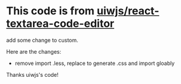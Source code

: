 # This code is from [uiwjs/react-textarea-code-editor](https://github.com/uiwjs/react-textarea-code-editor)

add some change to custom.

Here are the changes:
- remove import .less, replace to generate .css and import gloably


Thanks uiwjs's code!